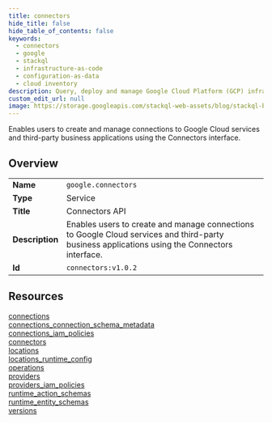 ```yaml
---
title: connectors
hide_title: false
hide_table_of_contents: false
keywords:
  - connectors
  - google
  - stackql
  - infrastructure-as-code
  - configuration-as-data
  - cloud inventory
description: Query, deploy and manage Google Cloud Platform (GCP) infrastructure and resources using SQL
custom_edit_url: null
image: https://storage.googleapis.com/stackql-web-assets/blog/stackql-blog-post-featured-image.png
---
```

Enables users to create and manage connections to Google Cloud services and third-party business applications using the Connectors interface.  
    

## Overview
<table><tbody>
<tr><td><b>Name</b></td><td><code>google.connectors</code></td></tr>
<tr><td><b>Type</b></td><td>Service</td></tr>
<tr><td><b>Title</b></td><td>Connectors API</td></tr>
<tr><td><b>Description</b></td><td>Enables users to create and manage connections to Google Cloud services and third-party business applications using the Connectors interface.</td></tr>
<tr><td><b>Id</b></td><td><code>connectors:v1.0.2</code></td></tr>
</tbody></table>

## Resources
<div class="row">
<div class="providerDocColumn">
<a href="/providers/google/connectors/connections/">connections</a><br />
<a href="/providers/google/connectors/connections_connection_schema_metadata/">connections_connection_schema_metadata</a><br />
<a href="/providers/google/connectors/connections_iam_policies/">connections_iam_policies</a><br />
<a href="/providers/google/connectors/connectors/">connectors</a><br />
<a href="/providers/google/connectors/locations/">locations</a><br />
<a href="/providers/google/connectors/locations_runtime_config/">locations_runtime_config</a><br />
</div>
<div class="providerDocColumn">
<a href="/providers/google/connectors/operations/">operations</a><br />
<a href="/providers/google/connectors/providers/">providers</a><br />
<a href="/providers/google/connectors/providers_iam_policies/">providers_iam_policies</a><br />
<a href="/providers/google/connectors/runtime_action_schemas/">runtime_action_schemas</a><br />
<a href="/providers/google/connectors/runtime_entity_schemas/">runtime_entity_schemas</a><br />
<a href="/providers/google/connectors/versions/">versions</a><br />
</div>
</div>

